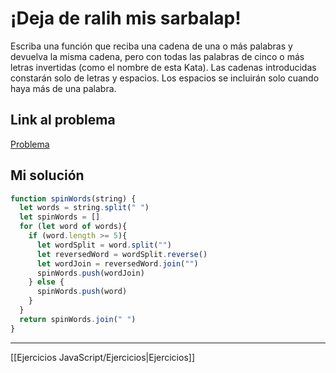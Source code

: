 # ¡Deja de ralih mis sarbalap!

Escriba una función que reciba una cadena de una o más palabras y devuelva la misma cadena, pero con todas las palabras de cinco o más letras invertidas (como el nombre de esta Kata). Las cadenas introducidas constarán solo de letras y espacios. Los espacios se incluirán solo cuando haya más de una palabra.

## Link al problema

[Problema](https://www.codewars.com/kata/5264d2b162488dc400000001/train/javascript)

## Mi solución

```js
function spinWords(string) {
  let words = string.split(" ")
  let spinWords = []
  for (let word of words){
    if (word.length >= 5){
      let wordSplit = word.split("")
      let reversedWord = wordSplit.reverse()
      let wordJoin = reversedWord.join("")
      spinWords.push(wordJoin)
    } else {
      spinWords.push(word)
    }
  }
  return spinWords.join(" ")
}
```

__________

[[Ejercicios JavaScript/Ejercicios|Ejercicios]]